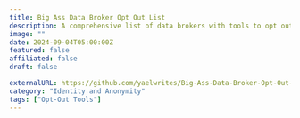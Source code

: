 ```yaml
---
title: Big Ass Data Broker Opt Out List
description: A comprehensive list of data brokers with tools to opt out from unwanted data collection and marketing.
image: ""
date: 2024-09-04T05:00:00Z
featured: false
affiliated: false
draft: false

externalURL: https://github.com/yaelwrites/Big-Ass-Data-Broker-Opt-Out-List
category: "Identity and Anonymity"
tags: ["Opt-Out Tools"]
---
```

